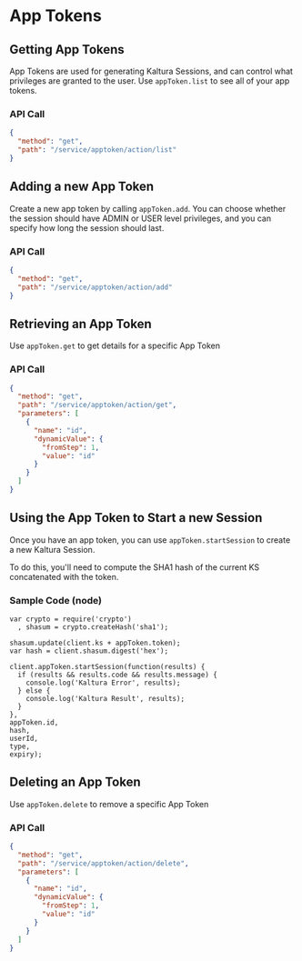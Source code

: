 <!--METADATA
{
  "sortOrder": 100,
  "tags": [
    "appToken"
  ],
  "keywords": [],
  "summary": "Learn how to create, view, and delete App Tokens"
}
-->

# App Tokens


## Getting App Tokens
App Tokens are used for generating Kaltura Sessions, and can control what privileges are granted to the user. Use ```appToken.list``` to see all of your app tokens.

### API Call
```json
{
  "method": "get",
  "path": "/service/apptoken/action/list"
}
```

## Adding a new App Token
Create a new app token by calling ```appToken.add```.  You can choose whether the session should have ADMIN or USER level privileges, and you can specify how long the session should last.

### API Call
```json
{
  "method": "get",
  "path": "/service/apptoken/action/add"
}
```

## Retrieving an App Token
Use `appToken.get` to get details for a specific App Token

### API Call
```json
{
  "method": "get",
  "path": "/service/apptoken/action/get",
  "parameters": [
    {
      "name": "id",
      "dynamicValue": {
        "fromStep": 1,
        "value": "id"
      }
    }
  ]
}
```

## Using the App Token to Start a new Session
Once you have an app token, you can use `appToken.startSession` to create a new
Kaltura Session.

To do this, you'll need to compute the SHA1 hash of the current KS concatenated
with the token.


### Sample Code (node)
```node
var crypto = require('crypto')
  , shasum = crypto.createHash('sha1');

shasum.update(client.ks + appToken.token);
var hash = client.shasum.digest('hex');

client.appToken.startSession(function(results) {
  if (results && results.code && results.message) {
    console.log('Kaltura Error', results);
  } else {
    console.log('Kaltura Result', results);
  }
},
appToken.id,
hash,
userId,
type,
expiry);
```

## Deleting an App Token
Use `appToken.delete` to remove a specific App Token

### API Call
```json
{
  "method": "get",
  "path": "/service/apptoken/action/delete",
  "parameters": [
    {
      "name": "id",
      "dynamicValue": {
        "fromStep": 1,
        "value": "id"
      }
    }
  ]
}
```
